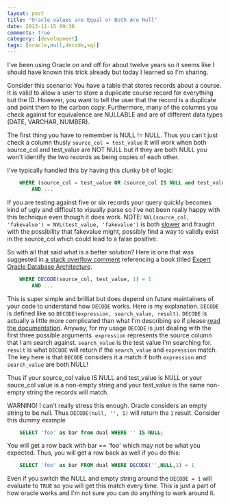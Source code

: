 ```yaml
---
layout: post
title: "Oracle values are Equal or Both Are Null"
date: 2013-11-15 09:30
comments: true
category: [development]
tags: [oracle,null,decode,sql]
---
```

I've been using Oracle on and off for about twelve years so it seems like I should have known this trick already but today I learned so I'm sharing.

Consider this scenario:  You have a table that stores records about a course.  It is valid to allow a user to store a duplicate course record for everything
but the ID.  However, you want to tell the user that the record is a duplicate and point them to the carbon copy. Furthermore, many of the columns you
check against for equivalence are NULLABLE and are of different data types (DATE, VARCHAR, NUMBER).

The first thing you have to remember is NULL != NULL.  Thus you can't just check a column thusly `source_col = test_value`  It will work when both source_col
and test_value are NOT NULL but if they are both NULL you won't identify the two records as being copies of each other.

I've typically handled this by having this clunky bit of logic:


```sql
	WHERE (source_col = test_value OR (source_col IS NULL and test_value IS NULL))
		AND ...

```


If you are testing against five or six records your query quickly becomes kind of ugly and difficult to visually parse so I've not been really happy with this technique
even though it does work.  NOTE: `NVL(source_col, 'fakevalue') = NVL(test_value, 'fakevalue')` is both [slower](http://stackoverflow.com/a/192072/7329) and fraught with the possibility that fakevalue might, possibly
find a way to validly exist in the source_col which could lead to a false positive.

So with all that said what is a better solution?  Here is one that was suggested in [a stack overflow comment](http://stackoverflow.com/a/5303981/7329) referencing a book titled [Expert Oracle Database Architecture](http://www.amazon.com/gp/product/1590595300/ref=as_li_ss_tl?ie=UTF8&camp=1789&creative=390957&creativeASIN=1590595300&linkCode=as2&tag=strictlymovie-20).


```sql
	WHERE DECODE(source_col, test_value, 1) = 1
		AND ...

```


This is super simple and brilliat but does depend on future maintainers of your code to understand how `DECODE` works.  Here is my explanation.  `DECODE` is defined like so `DECODE(expression, search_value, result)`.
`DECODE` is actually a little more complicated than what I'm describing so if please [read the documentation](http://www.techonthenet.com/oracle/functions/decode.php).  Anyway, for my usage `DECODE` is just dealing
with the first three possible arguments.  `expression` represents the source column that I am search against.  `search_value` is the test value I'm searching for.  `result` is what `DECODE` will return if the `search_value` and
`expression` match.  The key here is that `DECODE` considers it a  match if both `expression` and `search_value` are both NULL!

Thus if your source_col value IS NULL and test_value is NULL or your souce_col value is a non-empty string and your test_value is the same non-empty string the records will match.

WARNING!  I can't really stress this enough.  Oracle considers an empty string to be null.  Thus `DECODE(null, '', 1)` will return the `1` result.  Consider this dummy example


```sql
	SELECT 'foo' as bar from dual WHERE '' IS NULL;

```


You will get a row back with bar == 'foo' which may not be what you expected.  Thus, you will get a row back as well if you do this:


```sql
	SELECT 'foo' as bar FROM dual WHERE DECODE('',NULL,1) = 1

```

Even if you switch the NULL and empty string around the `DECODE = 1` will evaluate to `TRUE` so you will get this match every time.  This is just a part of how oracle works and I'm not sure you can do anything to work around it.
